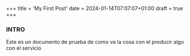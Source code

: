 +++
title = 'My First Post'
date = 2024-01-14T07:07:07+01:00
draft = true
+++

### INTRO

Este es un documento de prueba de como va la cosa con el producir algo con el servicio